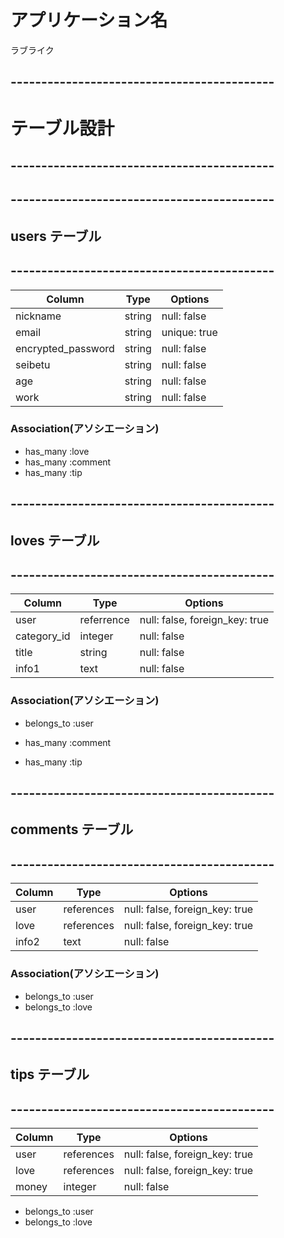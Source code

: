 # アプリケーション名
ラブライク



## -------------------------------------------
# テーブル設計                                  
## -------------------------------------------


## -------------------------------------------
## users テーブル                              
## -------------------------------------------
| Column             | Type   | Options      |
| --------           | ------ | -----------  |
| nickname           | string | null: false  |
| email              | string | unique: true |
| encrypted_password | string | null: false  |
| seibetu            | string | null: false  |
| age                | string | null: false  |
| work               | string | null: false  |


### Association(アソシエーション)

- has_many :love
- has_many :comment
- has_many :tip




## -------------------------------------------
## loves テーブル
## -------------------------------------------
| Column           | Type       | Options     |
| ------           | ------     | ----------- |
| user             | referrence | null: false, foreign_key: true |
| category_id      | integer    | null: false |
| title            | string     | null: false |
| info1            | text       | null: false |


### Association(アソシエーション)

- belongs_to :user

- has_many   :comment
- has_many   :tip




## -------------------------------------------
## comments テーブル
## -------------------------------------------

| Column     | Type       | Options                        |
| ------     | ---------- | ------------------------------ |
| user       | references | null: false, foreign_key: true |
| love       | references | null: false, foreign_key: true |
| info2      | text       | null: false |

### Association(アソシエーション)

- belongs_to :user
- belongs_to :love

## -------------------------------------------
## tips テーブル
## -------------------------------------------

| Column     | Type       | Options                        |
| ------     | ---------- | ------------------------------ |
| user       | references | null: false, foreign_key: true |
| love       | references | null: false, foreign_key: true |
| money      | integer    | null: false                    |

- belongs_to :user
- belongs_to :love